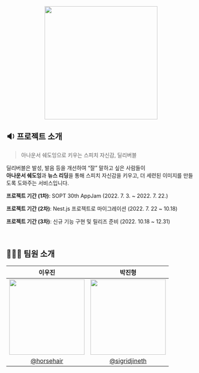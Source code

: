 <div align="center">
  <img src="https://user-images.githubusercontent.com/58380158/177714037-73dd20d0-b4f8-410c-bef8-507778783698.png" width="300px" />
</div>

## 🔉 프로젝트 소개 
> 아나운서 쉐도잉으로 키우는 스피치 자신감, 딜리버블

딜리버블은 발성, 발음 등을 개선하여 “잘” 말하고 싶은 사람들이  
**아나운서 쉐도잉**과 **뉴스 리딩**을 통해 스피치 자신감을 키우고, 더 세련된 이미지를 만들도록 도와주는 서비스입니다.  

**프로젝트 기간 (1차)**: SOPT 30th AppJam (2022. 7. 3. ~ 2022. 7. 22.)

**프로젝트 기간 (2차)**: Nest.js 프로젝트로 마이그레이션 (2022. 7. 22 ~ 10.18)

**프로젝트 기간 (3차)**: 신규 기능 구현 및 릴리즈 준비 (2022. 10.18 ~ 12.31)

<br />

## 👩🏻‍💻 팀원 소개
|                            이우진                            |                            박진형                            |
| :----------------------------------------------------------: | :----------------------------------------------------------: |
| <img src="https://user-images.githubusercontent.com/41055141/180405402-b000b6b3-add2-4887-be25-10e369b6ac82.jpeg" width="200px" /> | <img src="https://user-images.githubusercontent.com/41055141/180405416-9d499cf7-63b8-4eaa-9058-d9d04c0af207.jpeg" width="200px" /> |
|          [@horsehair](https://github.com/horsehair)          |       [@sigridjineth](https://github.com/sigridjineth)       |
